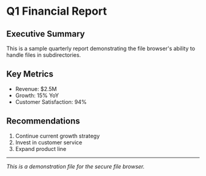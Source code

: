 # Q1 Financial Report

## Executive Summary

This is a sample quarterly report demonstrating the file browser's ability to handle files in subdirectories.

## Key Metrics

- Revenue: $2.5M
- Growth: 15% YoY
- Customer Satisfaction: 94%

## Recommendations  
  
1. Continue current growth strategy
2. Invest in customer service
3. Expand product line

---

*This is a demonstration file for the secure file browser.*
